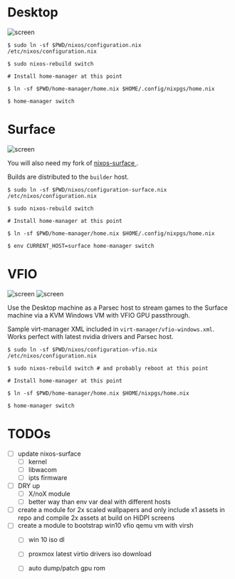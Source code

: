 
# Desktop
![screen](https://i.ibb.co/1mN6KWy/2020-12-24-23-28-401.png)
```
$ sudo ln -sf $PWD/nixos/configuration.nix /etc/nixos/configuration.nix

$ sudo nixos-rebuild switch

# Install home-manager at this point 

$ ln -sf $PWD/home-manager/home.nix $HOME/.config/nixpgs/home.nix

$ home-manager switch
```


# Surface
![screen](https://i.imgur.com/6Sjgufq.png)

You will also need my fork of [ nixos-surface ]( https://github.com/jukefr/nixos-surface ).

Builds are distributed to the `builder` host.

```
$ sudo ln -sf $PWD/nixos/configuration-surface.nix /etc/nixos/configuration.nix

$ sudo nixos-rebuild switch

# Install home-manager at this point 

$ ln -sf $PWD/home-manager/home.nix $HOME/.config/nixpgs/home.nix

$ env CURRENT_HOST=surface home-manager switch
```

# VFIO
![screen](https://i.imgur.com/apytNk7.png)
![screen](https://i.imgur.com/rZmSGa2.png)

Use the Desktop machine as a Parsec host to stream games to the Surface machine via a KVM Windows VM with VFIO GPU passthrough.

Sample virt-manager XML included in `virt-manager/vfio-windows.xml`. Works perfect with latest nvidia drivers and Parsec host.

```
$ sudo ln -sf $PWD/nixos/configuration-vfio.nix /etc/nixos/configuration.nix

$ sudo nixos-rebuild switch # and probably reboot at this point

# Install home-manager at this point

$ ln -sf $PWD/home-manager/home.nix $HOME/nixpgs/home.nix

$ home-manager switch
```

# TODOs
- [ ] update nixos-surface
  - [ ] kernel
  - [ ] libwacom
  - [ ] ipts firmware
- [ ] DRY up
  - [ ] X/noX module
  - [ ] better way than env var deal with different hosts
- [ ] create a module for 2x scaled wallpapers and only include x1 assets in repo and compile 2x assets at build on HiDPI screens
- [ ] create a module to bootstrap win10 vfio qemu vm with virsh
  - [ ] win 10 iso dl
  - [ ] proxmox latest virtio drivers iso download
  - [ ] auto dump/patch gpu rom

